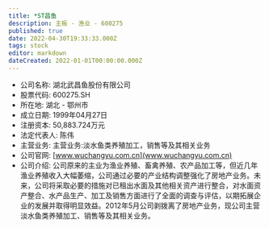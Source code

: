 ```yaml
---
title: *ST昌鱼
description: 主板 - 渔业 - 600275
published: true
date: 2022-04-30T19:33:33.000Z
tags: stock
editor: markdown
dateCreated: 2022-01-01T00:00:00.000Z
---
```


- 公司名称: 湖北武昌鱼股份有限公司
- 股票代码: 600275.SH
- 所在地: 湖北 - 鄂州市
- 成立日期: 1999年04月27日
- 注册资本: 50,883.724万元
- 法定代表人: 陈伟
- 主营业务: 主营业务:淡水鱼类养殖加工，销售等及其相关业务
- 公司官网: [www.wuchangyu.com.cn](www.wuchangyu.com.cn)
- 公司介绍: 公司原来的主业为渔业养殖、畜禽养殖、农产品加工等，但近几年渔业养殖收入大幅萎缩，公司通过必要的产业结构调整强化了房地产业务。未来，公司将采取必要的措施对已租出水面及其他相关资产进行整合，对水面资产整合、水产品生产、加工及销售方面进行了全面的调查与评估，以期拓展企业的发展并取得明显效益。2012年5月公司剥拨离了房地产业务，现公司主营淡水鱼类养殖加工、销售等及其相关业务。


